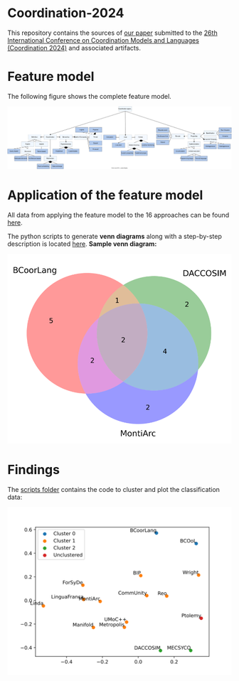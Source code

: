 # Coordination-2024
This repository contains the sources of [our paper](./paper.pdf) submitted to the [26th International Conference on Coordination Models and Languages (Coordination 2024)](https://www.discotec.org/2024/coordination) and associated artifacts.

# Feature model
The following figure shows the complete feature model.

![](./artifacts/images/feature-model.svg)

# Application of the feature model
All data from applying the feature model to the 16 approaches can be found [here](./artifacts/classification.xlsx).


The python scripts to generate **venn diagrams** along with a step-by-step description is located [here](./artifacts/python-scripts/).
**Sample venn diagram:**

![venn diagram](./artifacts/python-scripts/venn-diagrams/BCoorLang_DACCOSIM_MontiArc_venn.svg)
# Findings
The [scripts folder](./artifacts/python-scripts/) contains the code to cluster and plot the classification data:

![approach scatter](./artifacts/python-scripts/distance/approach_scatter.svg)